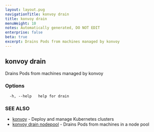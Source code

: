 ```yaml
---
layout: layout.pug
navigationTitle: konvoy drain
title: konvoy drain
menuWeight: 10
notes: Automatically generated, DO NOT EDIT
enterprise: false
beta: true
excerpt: Drains Pods from machines managed by konvoy
---
```


## konvoy drain

Drains Pods from machines managed by konvoy

### Options

```
  -h, --help   help for drain
```

### SEE ALSO

* [konvoy](../)	 - Deploy and manage Kubernetes clusters
* [konvoy drain nodepool](./konvoy-drain-nodepool/)	 - Drains Pods from machines in a node pool

